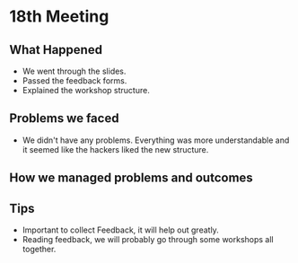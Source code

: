 # 18th Meeting

## What Happened

- We went through the slides.
- Passed the feedback forms.
- Explained the workshop structure.

## Problems we faced

- We didn't have any problems. Everything was more understandable and it seemed
  like the hackers liked the new structure.

## How we managed problems and outcomes

## Tips

- Important to collect Feedback, it will help out greatly.
- Reading feedback, we will probably go through some workshops all together.
